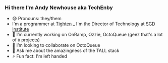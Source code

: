 ### Hi there I'm Andy Newhouse aka TechEnby

- 😄 Pronouns: they/them
- I'm a programmer at [Tighten](https://tighten.com)
_ I'm the Director of Technology at [SGD Institute](https://sgdinstitute.org)
- 🔭 I’m currently working on OnRamp, Ozzie, OctoQueue (geez that's a lot of `O` projects)
- 👯 I’m looking to collaborate on OctoQueue
- 💬 Ask me about the amazingness of the TALL stack
- ⚡ Fun fact: I'm left handed
